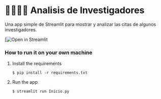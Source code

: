 # 👩‍🔬🧑‍🔬 Analisis de Investigadores

Una app simple de Streamlit para mostrar y analizar las citas de algunos investigadores.

[![Open in Streamlit](https://analysisapp-2fmrpwzgxsg8ridbqcmrvh.streamlit.app/)

### How to run it on your own machine

1. Install the requirements

   ```
   $ pip install -r requirements.txt
   ```

2. Run the app

   ```
   $ streamlit run Inicio.py
   ```

